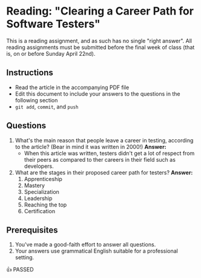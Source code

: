 Reading: "Clearing a Career Path for Software Testers"
=====================================================

This is a reading assignment, and as such has no single "right answer". All reading assignments must be submitted before the final week of class (that is, on or before Sunday April 22nd).

Instructions
------------

* Read the article in the accompanying PDF file
* Edit this document to include your answers to the questions in the following section
* `git add`, `commit`, and `push`

Questions
---------

1. What's the main reason that people leave a career in testing, according to the article? (Bear in mind it was written in 2000!) **Answer:**
	* When this article was written, testers didn't get a lot of respect from their peers as compared to ther careers in their field such as developers.
1. What are the stages in their proposed career path for testers? **Answer:**
	1. Apprenticeship
	2. Mastery
	3. Specialization
	4. Leadership
	5. Reaching the top
	6. Certification

Prerequisites
-------------

1. You've made a good-faith effort to answer all questions.
1. Your answers use grammatical English suitable for a professional setting.

:+1: PASSED
